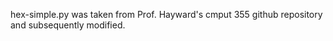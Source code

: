 hex-simple.py was taken from Prof. Hayward's cmput 355 github repository and subsequently modified.
